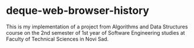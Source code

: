 # deque-web-browser-history

This is my implementation of a project from Algorithms and Data Structures course on the 2nd semester of 1st year of Software Engineering studies at Faculty of Technical Sciences in Novi Sad.
